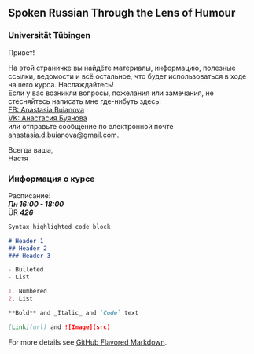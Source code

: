 ## Spoken Russian Through the Lens of Humour
### Universität Tübingen

Привет!

На этой страничке вы найдёте материалы, информацию, полезные ссылки, ведомости и всё остальное, что будет использоваться в ходе нашего курса. Наслаждайтесь!  
Если у вас возникли вопросы, пожелания или замечания, не стесняйтесь написать мне где-нибуть здесь:  
[FB: Anastasia Buianova](https://www.facebook.com/anastasia.buianova)  
[VK: Анастасия Буянова](https://vk.com/anaesthesiabuianova)  
или отправьте сообщение по электронной почте [anastasia.d.buianova@gmail.com](anastasia.d.buianova@gmail.com).

Всегда ваша,  
Настя

### Информация о курсе

Расписание:  
***Пн 16:00 - 18:00***  
ÜR ***426***


```markdown
Syntax highlighted code block

# Header 1
## Header 2
### Header 3

- Bulleted
- List

1. Numbered
2. List

**Bold** and _Italic_ and `Code` text

[Link](url) and ![Image](src)
```

For more details see [GitHub Flavored Markdown](https://guides.github.com/features/mastering-markdown/).

